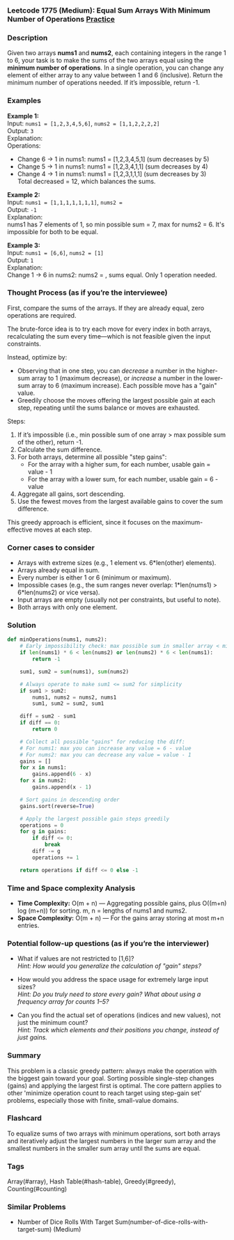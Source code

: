 ### Leetcode 1775 (Medium): Equal Sum Arrays With Minimum Number of Operations [Practice](https://leetcode.com/problems/equal-sum-arrays-with-minimum-number-of-operations)

### Description  
Given two arrays **nums1** and **nums2**, each containing integers in the range 1 to 6, your task is to make the sums of the two arrays equal using the **minimum number of operations**. In a single operation, you can change any element of either array to any value between 1 and 6 (inclusive). Return the minimum number of operations needed. If it’s impossible, return -1.

### Examples  

**Example 1:**  
Input: `nums1 = [1,2,3,4,5,6]`, `nums2 = [1,1,2,2,2,2]`  
Output: `3`  
Explanation:  
Operations:  
- Change 6 → 1 in nums1: nums1 = [1,2,3,4,5,1] (sum decreases by 5)  
- Change 5 → 1 in nums1: nums1 = [1,2,3,4,1,1] (sum decreases by 4)  
- Change 4 → 1 in nums1: nums1 = [1,2,3,1,1,1] (sum decreases by 3)  
Total decreased = 12, which balances the sums.

**Example 2:**  
Input: `nums1 = [1,1,1,1,1,1,1]`, `nums2 = `  
Output: `-1`  
Explanation:  
nums1 has 7 elements of 1, so min possible sum = 7, max for nums2 = 6. It's impossible for both to be equal.

**Example 3:**  
Input: `nums1 = [6,6]`, `nums2 = [1]`  
Output: `1`  
Explanation:  
Change 1 → 6 in nums2: nums2 = , sums equal. Only 1 operation needed.

### Thought Process (as if you’re the interviewee)  
First, compare the sums of the arrays. If they are already equal, zero operations are required.

The brute-force idea is to try each move for every index in both arrays, recalculating the sum every time—which is not feasible given the input constraints.

Instead, optimize by:
- Observing that in one step, you can *decrease* a number in the higher-sum array to 1 (maximum decrease), or *increase* a number in the lower-sum array to 6 (maximum increase). Each possible move has a "gain" value.
- Greedily choose the moves offering the largest possible gain at each step, repeating until the sums balance or moves are exhausted.

Steps:
1. If it’s impossible (i.e., min possible sum of one array > max possible sum of the other), return -1.
2. Calculate the sum difference.
3. For both arrays, determine all possible "step gains":  
   - For the array with a higher sum, for each number, usable gain = value - 1  
   - For the array with a lower sum, for each number, usable gain = 6 - value
4. Aggregate all gains, sort descending.
5. Use the fewest moves from the largest available gains to cover the sum difference.

This greedy approach is efficient, since it focuses on the maximum-effective moves at each step.

### Corner cases to consider  
- Arrays with extreme sizes (e.g., 1 element vs. 6\*len(other) elements).
- Arrays already equal in sum.
- Every number is either 1 or 6 (minimum or maximum).
- Impossible cases (e.g., the sum ranges never overlap: 1\*len(nums1) > 6\*len(nums2) or vice versa).
- Input arrays are empty (usually not per constraints, but useful to note).
- Both arrays with only one element.

### Solution

```python
def minOperations(nums1, nums2):
    # Early impossibility check: max possible sum in smaller array < min possible sum in larger one
    if len(nums1) * 6 < len(nums2) or len(nums2) * 6 < len(nums1):
        return -1

    sum1, sum2 = sum(nums1), sum(nums2)

    # Always operate to make sum1 <= sum2 for simplicity
    if sum1 > sum2:
        nums1, nums2 = nums2, nums1
        sum1, sum2 = sum2, sum1

    diff = sum2 - sum1
    if diff == 0:
        return 0

    # Collect all possible "gains" for reducing the diff: 
    # For nums1: max you can increase any value = 6 - value
    # For nums2: max you can decrease any value = value - 1
    gains = []
    for x in nums1:
        gains.append(6 - x)
    for x in nums2:
        gains.append(x - 1)

    # Sort gains in descending order
    gains.sort(reverse=True)

    # Apply the largest possible gain steps greedily
    operations = 0
    for g in gains:
        if diff <= 0:
            break
        diff -= g
        operations += 1

    return operations if diff <= 0 else -1
```

### Time and Space complexity Analysis  

- **Time Complexity:** O(m + n) — Aggregating possible gains, plus O((m+n) log (m+n)) for sorting. m, n = lengths of nums1 and nums2.
- **Space Complexity:** O(m + n) — For the gains array storing at most m+n entries.

### Potential follow-up questions (as if you’re the interviewer)  

- What if values are not restricted to [1,6]?  
  *Hint: How would you generalize the calculation of "gain" steps?*

- How would you address the space usage for extremely large input sizes?  
  *Hint: Do you truly need to store every gain? What about using a frequency array for counts 1–5?*

- Can you find the actual set of operations (indices and new values), not just the minimum count?  
  *Hint: Track which elements and their positions you change, instead of just gains.*

### Summary
This problem is a classic greedy pattern: always make the operation with the biggest gain toward your goal. Sorting possible single-step changes (gains) and applying the largest first is optimal. The core pattern applies to other 'minimize operation count to reach target using step-gain set' problems, especially those with finite, small-value domains.


### Flashcard
To equalize sums of two arrays with minimum operations, sort both arrays and iteratively adjust the largest numbers in the larger sum array and the smallest numbers in the smaller sum array until the sums are equal.

### Tags
Array(#array), Hash Table(#hash-table), Greedy(#greedy), Counting(#counting)

### Similar Problems
- Number of Dice Rolls With Target Sum(number-of-dice-rolls-with-target-sum) (Medium)